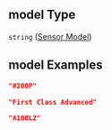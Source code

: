 ## model Type

`string` ([Sensor Model](iea43\_wra_data_model-properties-measurement-location-measurement-location-properties-measurement-point-measurement-point-properties-sensor-sensor-properties-sensor-model.md))

## model Examples

```json
"#200P"
```

```json
"First Class Advanced"
```

```json
"A100L2"
```
